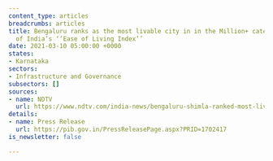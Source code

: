 ```yaml
---
content_type: articles
breadcrumbs: articles
title: Bengaluru ranks as the most livable city in in the Million+ category in government
  of India’s ‘‘Ease of Living Index’’
date: 2021-03-10 05:00:00 +0000
states:
- Karnataka
sectors:
- Infrastructure and Governance
subsectors: []
sources:
- name: NDTV
  url: https://www.ndtv.com/india-news/bengaluru-shimla-ranked-most-livable-cities-in-governments-ease-of-living-index-2020-2383487
details:
- name: Press Release
  url: https://pib.gov.in/PressReleasePage.aspx?PRID=1702417
is_newsletter: false

---
```

